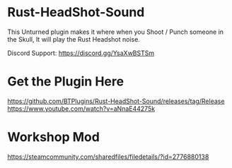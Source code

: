 # Rust-HeadShot-Sound

This Unturned plugin makes it where when you Shoot / Punch someone in the Skull, It will play the Rust Headshot noise.

Discord Support: https://discord.gg/YsaXwBSTSm

# Get the Plugin Here
https://github.com/BTPlugins/Rust-HeadShot-Sound/releases/tag/Release
<br/>https://www.youtube.com/watch?v=aNnaE44275k

# Workshop Mod
https://steamcommunity.com/sharedfiles/filedetails/?id=2776880138
